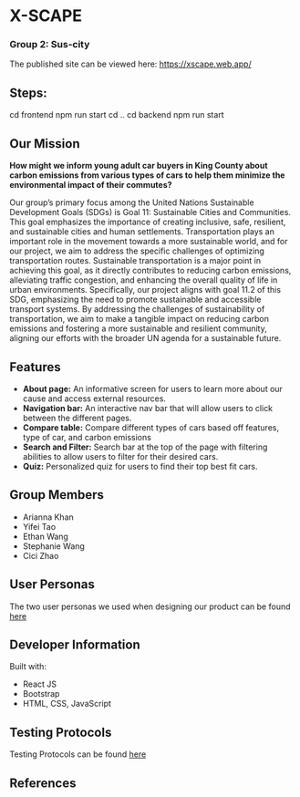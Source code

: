 # X-SCAPE
### Group 2: Sus-city
The published site can be viewed here: https://xscape.web.app/

## Steps:

cd frontend 
npm run start
cd ..
cd backend
npm run start

## Our Mission
**How might we inform young adult car buyers in King County about carbon emissions from various types of cars to help them minimize the environmental impact of their commutes?**

Our group’s primary focus among the United Nations Sustainable Development Goals (SDGs) is Goal 11: Sustainable Cities and Communities. This goal emphasizes the importance of creating inclusive, safe, resilient, and sustainable cities and human settlements. Transportation plays an important role in the movement towards a more sustainable world, and for our project, we aim to address the specific challenges of optimizing transportation routes. Sustainable transportation is a major point in achieving this goal, as it directly contributes to reducing carbon emissions, alleviating traffic congestion, and enhancing the overall quality of life in urban environments. Specifically, our project aligns with goal 11.2 of this SDG, emphasizing the need to promote sustainable and accessible transport systems. By addressing the challenges of sustainability of transportation, we aim to make a tangible impact on reducing carbon emissions and fostering a more sustainable and resilient community, aligning our efforts with the broader UN agenda for a sustainable future.

## Features 
- **About page:** An informative screen for users to learn more about our cause and access external resources.
- **Navigation bar:** An interactive nav bar that will allow users to click between the different pages.
- **Compare table:** Compare different types of cars based off features, type of car, and carbon emissions
- **Search and Filter:** Search bar at the top of the page with filtering abilities to allow users to filter for their desired cars.
- **Quiz:** Personalized quiz for users to find their top best fit cars.

## Group Members
- Arianna Khan
- Yifei Tao
- Ethan Wang
- Stephanie Wang
- Cici Zhao

## User Personas
The two user personas we used when designing our product can be found [here](UserPersonas.pdf)

## Developer Information
Built with:
- React JS
- Bootstrap
- HTML, CSS, JavaScript

## Testing Protocols
Testing Protocols can be found [here](TestingProtocol.pdf)

## References 
